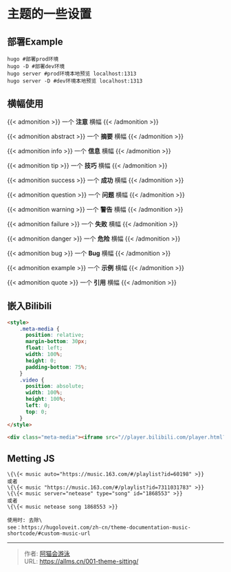 # 主题的一些设置


## 部署Example

```shell
hugo #部署prod环境
hugo -D #部署dev环境
hugo server #prod环境本地预览 localhost:1313
hugo server -D #dev环境本地预览 localhost:1313
```


## 横幅使用

{{< admonition >}} 一个 **注意** 横幅 {{< /admonition >}}

{{< admonition abstract >}} 一个 **摘要** 横幅 {{< /admonition >}}

{{< admonition info >}} 一个 **信息** 横幅 {{< /admonition >}} 

{{< admonition tip >}} 一个 **技巧** 横幅 {{< /admonition >}} 

{{< admonition success >}} 一个 **成功** 横幅 {{< /admonition >}} 

{{< admonition question >}} 一个 **问题** 横幅 {{< /admonition >}} 

{{< admonition warning >}} 一个 **警告** 横幅 {{< /admonition >}} 

{{< admonition failure >}} 一个 **失败** 横幅 {{< /admonition >}} 

{{< admonition danger >}} 一个 **危险** 横幅 {{< /admonition >}}

 {{< admonition bug >}} 一个 **Bug** 横幅 {{< /admonition >}} 

{{< admonition example >}} 一个 **示例** 横幅 {{< /admonition >}}

 {{< admonition quote >}} 一个 **引用** 横幅 {{< /admonition >}}

## 嵌入Bilibili

```html
<style>
    .meta-media {
      position: relative;
      margin-bottom: 30px;
      float: left;
      width: 100%;
      height: 0;
      padding-bottom: 75%;
    }
    .video {
      position: absolute;
      width: 100%;
      height: 100%;
      left: 0;
      top: 0;
    }
</style>

<div class="meta-media"><iframe src="//player.bilibili.com/player.html?aid=887265786&bvid=BV16K4y1T79N&cid=314257093&page=1" frameborder="no" scrolling="yes" allowfullscreen="allowfullscreen" high_quality="1" framespacing="1" class="video" > </iframe></div>
```
## Metting JS
```
\{\{< music auto="https://music.163.com/#/playlist?id=60198" >}}
或者
\{\{< music "https://music.163.com/#/playlist?id=7311031783" >}}
\{\{< music server="netease" type="song" id="1868553" >}}
或者
\{\{< music netease song 1868553 >}}

使用时: 去除\
see：https://hugoloveit.com/zh-cn/theme-documentation-music-shortcode/#custom-music-url
```


---

> 作者: [阿猫会游泳](https://allms.cn/about)  
> URL: https://allms.cn/001-theme-sitting/  

